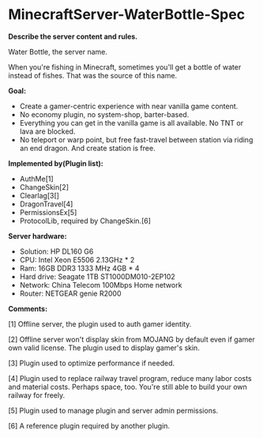 # MinecraftServer-WaterBottle-Spec
**Describe the server content and rules.**

Water Bottle, the server name.

When you're fishing in Minecraft, sometimes you'll get a bottle of water instead of fishes. That was the source of this name.

**Goal:**
- Create a gamer-centric experience with near vanilla game content.
- No economy plugin, no system-shop, barter-based.
- Everything you can get in the vanilla game is all available. No TNT or lava are blocked.
- No teleport or warp point, but free fast-travel between station via riding an end dragon. And create station is free.

**Implemented by(Plugin list):**
- AuthMe[1]
- ChangeSkin[2]
- Clearlag[3[]
- DragonTravel[4]
- PermissionsEx[5]
- ProtocolLib, required by ChangeSkin.[6]

**Server hardware:**
- Solution: HP DL160 G6
- CPU: Intel Xeon E5506 2.13GHz * 2
- Ram: 16GB DDR3 1333 MHz 4GB * 4
- Hard drive: Seagate 1TB ST1000DM010-2EP102
- Network: China Telecom 100Mbps Home network
- Router: NETGEAR genie R2000

**Comments:**

[1] Offline server, the plugin used to auth gamer identity.

[2] Offline server won't display skin from MOJANG by default even if gamer own valid license. The plugin used to display gamer's skin.

[3] Plugin used to optimize performance if needed.

[4] Plugin used to replace railway travel program, reduce many labor costs and material costs. Perhaps space, too. You're still able to build your own railway for freely.

[5] Plugin used to manage plugin and server admin permissions.

[6] A reference plugin required by another plugin.
